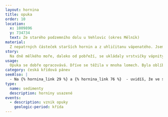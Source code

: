 ```yaml
---
layout: hornina
title: opuka
order: 10
location:
  x: 1009896
  y: 734734
  text: Ze starého podzemního dolu u Vehlovic (okres Mělník)
material:
  Z nepatrných částeček starších hornin a z uhličitanu vápenatého. Jsem přechodem mezi biochemickými sedimenty (vápenci) a klastickými sedimenty (prachovci).
story:
  Na dně mělkého moře, daleko od pobřeží, se ukládaly vrstvičky vápnitých kalů. Z kalů vznikla pevná hornina - slínovec. Později moře ustoupilo a zpevněné mořské sedimenty se staly součástí souše. V pleistocénu řeka Labe vyhlodala v křídových sedimentech hluboké údolí. Později si lidé z opuky začali stavět domy. Kvalitní opuku těžili u Vehlovic ručně v v malém podzemním dolu, založeném v boku labského údolí.
usage:
  Opuka se dobře opracovává. Dříve se těžila v mnoha lomech. Byla oblíbeným materiálem románských stavitelů. Nejstarší pražské kostely - bazilika Sv. Jiří na Pražském Hradě a pražské rotundy jsou postavené právě z opuky. 
category: česká křídová pánev
seeAlso: |
  - Na {% hornina_link 29 %} a {% hornina_link 76 %}  - uvidíš, že ve stejném moři vznikaly i jiné sedimenty.
type:
  name: sedimenty
  description: horniny usazené
events:
  - description: vznik opuky
    geologic-period: křída
---
```


